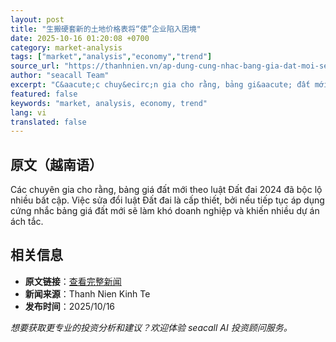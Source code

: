 ```yaml
---
layout: post
title: "生搬硬套新的土地价格表将“使”企业陷入困境"
date: 2025-10-16 01:20:08 +0700
category: market-analysis
tags: ["market","analysis","economy","trend"]
source_url: "https://thanhnien.vn/ap-dung-cung-nhac-bang-gia-dat-moi-se-lam-kho-doanh-nghiep-185251016012756574.htm"
author: "seacall Team"
excerpt: "C&aacute;c chuy&ecirc;n gia cho rằng, bảng gi&aacute; đất mới theo luật Đất đai 2024 đ&atilde; bộc lộ nhiều bất cập. Việc sửa đổi luật Đất đai l&agrave; cấp thiết, bởi nếu tiếp tục &aacute;p dụng cứng..."
featured: false
keywords: "market, analysis, economy, trend"
lang: vi
translated: false
---
```


## 原文（越南语）

C&aacute;c chuy&ecirc;n gia cho rằng, bảng gi&aacute; đất mới theo luật Đất đai 2024 đ&atilde; bộc lộ nhiều bất cập. Việc sửa đổi luật Đất đai l&agrave; cấp thiết, bởi nếu tiếp tục &aacute;p dụng cứng nhắc bảng gi&aacute; đất mới sẽ l&agrave;m kh&oacute; doanh nghiệp v&agrave; khiến nhiều dự &aacute;n &aacute;ch tắc.

## 相关信息

- **原文链接**：[查看完整新闻](https://thanhnien.vn/ap-dung-cung-nhac-bang-gia-dat-moi-se-lam-kho-doanh-nghiep-185251016012756574.htm)
- **新闻来源**：Thanh Nien Kinh Te
- **发布时间**：2025/10/16

*想要获取更专业的投资分析和建议？欢迎体验 seacall AI 投资顾问服务。*